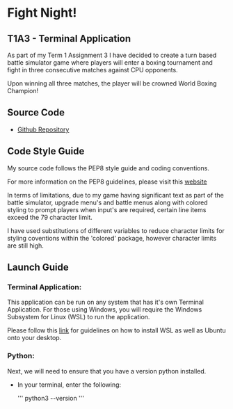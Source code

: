 # Fight Night!

## T1A3 - Terminal Application

As part of my Term 1 Assignment 3 I have decided to create a turn based battle simulator game where players will enter a boxing tournament and fight in three consecutive matches against CPU opponents. 

Upon winning all three matches, the player will be crowned World Boxing Champion!

## Source Code
- [Github Repository](https://github.com/Shalulu94/Feb24-T1A3-Terminal-App)

## Code Style Guide

My source code follows the PEP8 style guide and coding conventions. 

For more information on the PEP8 guidelines, please visit this [website](https://peps.python.org/pep-0008/)

In terms of limitations, due to my game having significant text as part of the battle simulator, upgrade menu's and battle menus along with colored styling to prompt players when input's are required, certain line items exceed the 79 character limit. 

I have used substitutions of different variables to reduce character limits for styling coventions within the 'colored' package, however character limits are still high. 

## Launch Guide

### Terminal Application:

This application can be run on any system that has it's own Terminal Application. For those using Windows, you will require the Windows Subsystem for Linux (WSL) to run the application. 

Please follow this [link](https://learn.microsoft.com/en-us/windows/wsl/install) for guidelines on how to install WSL as well as Ubuntu onto your desktop. 

### Python:

Next, we will need to ensure that you have a version python installed.
- In your terminal, enter the following:

    '''
    python3 --version
    '''







